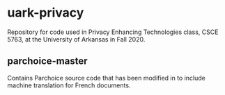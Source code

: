 # uark-privacy
Repository for code used in Privacy Enhancing Technologies class, CSCE 5763, at the University of Arkansas in Fall 2020.

## parchoice-master
Contains Parchoice source code that has been modified in to include machine translation for French documents.

